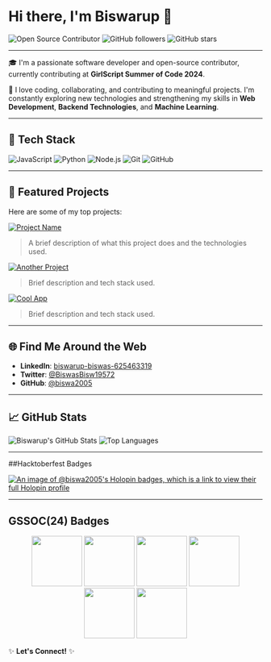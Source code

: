 # Hi there, I'm Biswarup 👋

![Open Source Contributor](https://img.shields.io/badge/Open%20Source-Contributor-brightgreen)
![GitHub followers](https://img.shields.io/github/followers/biswa2005?label=Follow&style=social)
![GitHub stars](https://img.shields.io/github/stars/biswa2005?style=social)

---

🎓 I'm a passionate software developer and open-source contributor, currently contributing at **GirlScript Summer of Code 2024**.

🚀 I love coding, collaborating, and contributing to meaningful projects. I'm constantly exploring new technologies and strengthening my skills in **Web Development**, **Backend Technologies**, and **Machine Learning**.

---

## 🔧 Tech Stack

![JavaScript](https://img.shields.io/badge/JavaScript-ES6+-yellow)
![Python](https://img.shields.io/badge/Python-3.9-blue)
![Node.js](https://img.shields.io/badge/Node.js-Express-green)
![Git](https://img.shields.io/badge/Version%20Control-Git-orange)
![GitHub](https://img.shields.io/badge/Platform-GitHub-blue)

---

## 🌟 Featured Projects

Here are some of my top projects:

[![Project Name](https://img.shields.io/badge/Project-Open%20Source%20Tool-orange)](https://github.com/biswa2005/project-name)
> A brief description of what this project does and the technologies used.

[![Another Project](https://img.shields.io/badge/Project-Web%20Scraper-brightgreen)](https://github.com/biswa2005/another-project)
> Brief description and tech stack used.

[![Cool App](https://img.shields.io/badge/Project-Cool%20App-blueviolet)](https://github.com/biswa2005/cool-app)
> Brief description and tech stack used.

---

## 🌐 Find Me Around the Web

- **LinkedIn**: [biswarup-biswas-625463319](www.linkedin.com/in/biswarup-biswas-625463319)
- **Twitter**: [@BiswasBisw19572](https://twitter.com/BiswasBisw19572)
- **GitHub**: [@biswa2005](https://github.com/biswa2005)

---

## 📈 GitHub Stats

![Biswarup's GitHub Stats](https://github-readme-stats.vercel.app/api?username=biswa2005&show_icons=true&theme=tokyonight)
![Top Languages](https://github-readme-stats.vercel.app/api/top-langs/?username=biswa2005&layout=compact&theme=tokyonight)

---

##Hacktoberfest Badges

[![An image of @biswa2005's Holopin badges, which is a link to view their full Holopin profile](https://holopin.me/biswa2005)](https://holopin.io/@biswa2005)

---

## GSSOC(24) Badges 
<div align="center">
  
<img src="https://github.com/GSSoC24/Postman-Challenge/blob/main/docs/assets/Postman%20White.png" width="100px" height="100px" />
<img src="https://github.com/GSSoC24/Postman-Challenge/blob/main/docs/assets/1.png" width="100px" height="100px" />
<img src="https://github.com/GSSoC24/Postman-Challenge/blob/main/docs/assets/2.png" width="100px" height="100px" />
<img src="https://github.com/GSSoC24/Postman-Challenge/blob/main/docs/assets/3.png" width="100px" height="100px" />
<img src="https://github.com/GSSoC24/Postman-Challenge/blob/main/docs/assets/4.png" width="100px" height="100px" />
<img src="https://github.com/GSSoC24/Postman-Challenge/blob/main/docs/assets/5.png" width="100px" height="100px" />


</div>




✨ **Let's Connect!** ✨

